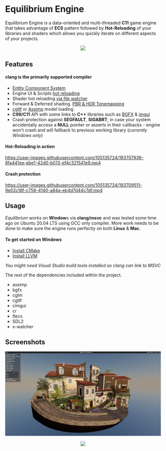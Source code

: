 # Equilibrium Engine

Equilibrium Engine is a data-oriented and multi-threaded **C11** game engine that takes advantage of **ECS** pattern followed by **Hot-Reloading** of your libraries and shaders which allows you quickly iterate on different aspects of your projects.

<p align="center">
<img src="docs/home.png">
</p>

## Features
#### clang is the primarily supported compiler

  * [Entity Component System](https://github.com/SanderMertens/flecs)
  * Engine UI & Scripts [hot reloading](https://github.com/fungos/cr)
  * Shader hot reloading [via file watcher](https://github.com/nikp123/x-watcher)
  * Forward & Deferred shading. [PBR & HDR Tonemapping](https://github.com/pezcode/Cluster)
  * [cgltf](https://github.com/jkuhlmann/cgltf) or [Assimp](https://github.com/assimp/assimp) model loading
  * **C99/C11** API with some links to **C++** libraries such as [BGFX](https://github.com/bkaradzic/bgfx) & [imgui](https://github.com/ocornut/imgui)
  * Crash protection against **SEGFAULT**, **SIGABRT**; in case your system accidentally access a **NULL** pointer or asserts in their callbacks - engine won't crash and will fallback to previous working library (*currently Windows only*) 

#### Hot-Reloading in action

https://user-images.githubusercontent.com/105135724/193707936-8fa441ee-ebe1-42d0-b013-ef4c321541e9.mp4


#### Crash protection


https://user-images.githubusercontent.com/105135724/193709511-9e02c18f-c756-4140-a84a-eb4d7d44c7df.mp4

## Usage

*Equilibrium* works on **Window**s via **clang/msvc** and was tested some time ago on Ubuntu 20.04 LTS using GCC only compiler. More work needs to be done to make sure the engine runs perfectly on both **Linux** & **Mac**.

#### To get started on Windows
* [Install CMake](https://cmake.org/download/)
* [Install LLVM](https://releases.llvm.org/)

*You might need Visual Studio build tools installed so clang can link to MSVC*

The rest of the dependencies included within the project.

* assimp
* bgfx
* cglm
* cgltf
* cimgui
* cr
* flecs
* SDL2
* x-watcher

## Screenshots

<p align="center">
<img src="docs/city.png">
</p>

<p align="center">
<img src="docs/room.png">
</p>

